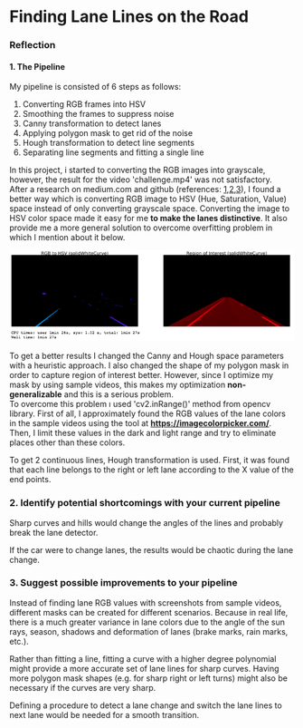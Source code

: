 # **Finding Lane Lines on the Road** 


### Reflection

#### 1. The Pipeline

My pipeline is consisted of 6 steps as follows: 

1. Converting RGB frames into HSV
2. Smoothing the frames to suppress noise
3. Canny transformation to detect lanes
4. Applying polygon mask to get rid of the noise
5. Hough transformation to detect line segments
6. Separating line segments and fitting a single line

In this project, i started to converting the RGB images into grayscale, however, the result for the video 'challenge.mp4' was not satisfactory.  
After a research on medium.com and github (references: [1],[2],[3]), I found a better way which is converting RGB image to HSV (Hue, Saturation, Value) space instead of only converting grayscale space. Converting the image to HSV color space made it easy for me **to make the lanes distinctive**. It also provide me a more general solution to overcome overfitting problem in which I mention about it below.

<img src="images/rgb2hsv_roi.png" width="805" alt="Combined Image" />

To get a better results I changed the Canny and Hough space parameters with a heuristic approach.
I also changed the shape of my polygon mask in order to capture region of interest better.
However, since I optimize my mask by using sample videos, this makes my optimization **non-generalizable** and this is a serious problem.  
To overcome this problem ı used 'cv2.inRange()' method from opencv library. First of all, I approximately found the RGB values of the lane colors in the sample videos using the tool at **https://imagecolorpicker.com/**. Then, I limit these values in the dark and light range and try to eliminate places other than these colors.  

To get 2 continuous lines, Hough transformation is used. First, it was found that each line belongs to the right or left lane according to the X value of the end points.



### 2. Identify potential shortcomings with your current pipeline


Sharp curves and hills would change the angles of the lines and probably break the lane detector.  

If the car were to change lanes, the results would be chaotic during the lane change.  


### 3. Suggest possible improvements to your pipeline

Instead of finding lane RGB values with screenshots from sample videos, different masks can be created for different scenarios. Because in real life, there is a much greater variance in lane colors due to the angle of the sun rays, season, shadows and deformation of lanes (brake marks, rain marks, etc.).

Rather than fitting a line, fitting a curve with a higher degree polynomial might provide a more accurate set of lane lines for sharp curves. Having more polygon mask shapes (e.g. for sharp right or left turns) might also be necessary if the curves are very sharp.

Defining a procedure to detect a lane change and switch the lane lines to next lane would be needed for a smooth transition.


[1]: https://medium.com/activating-robotic-minds/finding-lane-lines-on-the-road-30cf016a1165
[2]: https://medium.com/computer-car/udacity-self-driving-car-nanodegree-project-1-finding-lane-lines-9cd6a846c58c
[3]: https://github.com/liamondrop/finding-lane-lines/blob/master/WRITEUP.md

